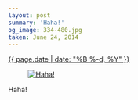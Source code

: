 ```yaml
---
layout: post
summary: 'Haha!'
og_image: 334-480.jpg
taken: June 24, 2014
---
```


<div class="post">
 <time>
  <a href="/334">
   {{ page.date | date: "%B %-d, %Y" }}
  </a>
 </time>
 <a href="/334">
  <figure data-taken="6/24/2014">
   <img alt="Haha!" sizes="(min-width: 700px) 50vw, calc(100vw - 2rem)" src="{{ site.assets_url }}/334-240.jpg" srcset="{{ site.assets_url }}/334-480.jpg 480w, {{ site.assets_url }}/334-360.jpg 360w, {{ site.assets_url }}/334-240.jpg 240w, {{ site.assets_url }}/334-120.jpg 120w"/>
  </figure>
 </a>
 <span>
  Haha!
 </span>
</div>
